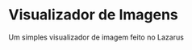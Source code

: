 Visualizador de Imagens
========================

Um simples visualizador de imagem feito no Lazarus
